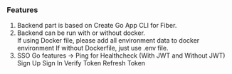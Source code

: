 ### Features
1. Backend part is based on Create Go App CLI for Fiber. 
2. Backend can be run with or without docker.  
	If using Docker file, please add all environment data to docker environment 
	If without Dockerfile, just use .env file. 
3. SSO Go features -> 
	Ping for Healthcheck (With JWT and Without JWT)
	Sign Up 
	Sign In 
	Verify Token 
	Refresh Token 



